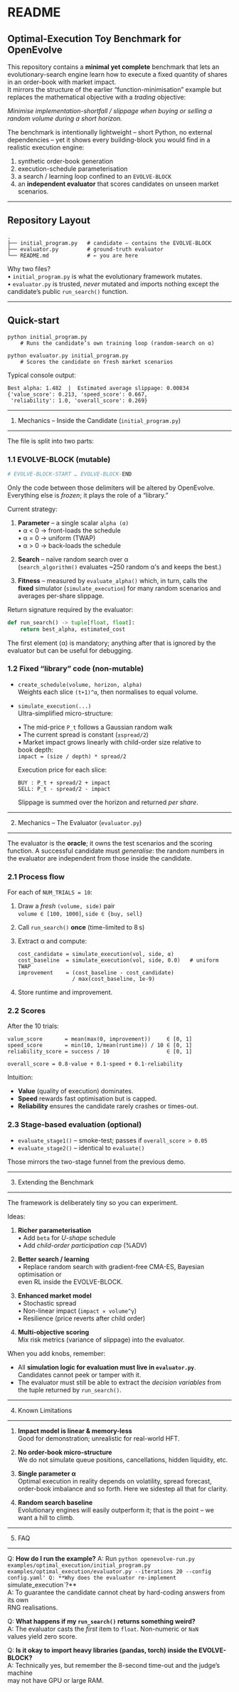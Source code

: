README  
======  
   
Optimal-Execution Toy Benchmark for OpenEvolve  
---------------------------------------------  
   
This repository contains a **minimal yet complete** benchmark that lets an evolutionary-search engine learn how to execute a fixed quantity of shares in an order-book with market impact.    
It mirrors the structure of the earlier “function-minimisation” example but replaces the mathematical objective with a *trading* objective:  
   
*Minimise implementation-shortfall / slippage when buying or selling a random volume during a short horizon.*  
   
The benchmark is intentionally lightweight – short Python, no external dependencies – yet it shows every building-block you would find in a realistic execution engine:  
   
1. synthetic order-book generation    
2. execution-schedule parameterisation    
3. a search / learning loop confined to an `EVOLVE-BLOCK`    
4. an **independent evaluator** that scores candidates on unseen market scenarios.  
   
-------------------------------------------------------------------------------  
   
Repository Layout  
-----------------  
   
```  
.  
├── initial_program.py   # candidate – contains the EVOLVE-BLOCK  
├── evaluator.py         # ground-truth evaluator  
└── README.md            # ← you are here  
```  
   
Why two files?  
• `initial_program.py` is what the evolutionary framework mutates.    
• `evaluator.py` is trusted, *never* mutated and imports nothing except the  
  candidate’s public `run_search()` function.  
   
-------------------------------------------------------------------------------  
   
Quick-start  
-----------  
   
```  
python initial_program.py  
    # Runs the candidate’s own training loop (random-search on α)  
   
python evaluator.py initial_program.py  
    # Scores the candidate on fresh market scenarios  
```  
   
Typical console output:  
   
```  
Best alpha: 1.482  |  Estimated average slippage: 0.00834  
{'value_score': 0.213, 'speed_score': 0.667,  
 'reliability': 1.0, 'overall_score': 0.269}  
```  
   
-------------------------------------------------------------------------------  
   
1. Mechanics – Inside the Candidate (`initial_program.py`)  
----------------------------------------------------------  
   
The file is split into two parts:  
   
### 1.1 EVOLVE-BLOCK (mutable)  
   
```python  
# EVOLVE-BLOCK-START … EVOLVE-BLOCK-END  
```  
   
Only the code between those delimiters will be altered by OpenEvolve.  
Everything else is *frozen*; it plays the role of a “library.”  
   
Current strategy:  
   
1. **Parameter** – a single scalar `alpha (α)`    
   • α < 0  → front-loads the schedule    
   • α = 0  → uniform (TWAP)    
   • α > 0  → back-loads the schedule  
   
2. **Search** – naïve random search over α    
   (`search_algorithm()` evaluates ~250 random α’s and keeps the best.)  
   
3. **Fitness** – measured by `evaluate_alpha()` which, in turn, calls the  
   **fixed** simulator (`simulate_execution`) for many random scenarios and  
   averages per-share slippage.  
   
Return signature required by the evaluator:  
   
```python  
def run_search() -> tuple[float, float]:  
    return best_alpha, estimated_cost  
```  
   
The first element (α) is mandatory; anything after that is ignored by the  
evaluator but can be useful for debugging.  
   
### 1.2 Fixed “library” code (non-mutable)  
   
* `create_schedule(volume, horizon, alpha)`    
  Weights each slice `(t+1)^α`, then normalises to equal volume.  
   
* `simulate_execution(...)`    
  Ultra-simplified micro-structure:  
  
  • The mid-price `P_t` follows a Gaussian random walk    
  • The current spread is constant (`±spread/2`)    
  • Market impact grows linearly with child-order size relative to  
    book depth:    
    `impact = (size / depth) * spread/2`  
  
  Execution price for each slice:  
  
  ```  
  BUY : P_t + spread/2 + impact  
  SELL: P_t - spread/2 - impact  
  ```  
  
  Slippage is summed over the horizon and returned *per share*.  
   
-------------------------------------------------------------------------------  
   
2. Mechanics – The Evaluator (`evaluator.py`)  
---------------------------------------------  
   
The evaluator is the **oracle**; it owns the test scenarios and the scoring  
function.  A successful candidate must *generalise*: the random numbers in  
the evaluator are independent from those inside the candidate.  
   
### 2.1 Process flow  
   
For each of `NUM_TRIALS = 10`:  
   
1. Draw a *fresh* `(volume, side)` pair    
   `volume ∈ [100, 1000]`, `side ∈ {buy, sell}`  
   
2. Call `run_search()` **once** (time-limited to 8 s)  
   
3. Extract α and compute:    
  
   ```  
   cost_candidate = simulate_execution(vol, side, α)  
   cost_baseline  = simulate_execution(vol, side, 0.0)   # uniform TWAP  
   improvement    = (cost_baseline - cost_candidate)  
                    / max(cost_baseline, 1e-9)  
   ```  
   
4. Store runtime and improvement.  
   
### 2.2 Scores  
   
After the 10 trials:  
   
```  
value_score       = mean(max(0, improvement))     ∈ [0, 1]  
speed_score       = min(10, 1/mean(runtime)) / 10 ∈ [0, 1]  
reliability_score = success / 10                  ∈ [0, 1]  
   
overall_score = 0.8·value + 0.1·speed + 0.1·reliability  
```  
   
Intuition:  
   
* **Value** (quality of execution) dominates.  
* **Speed** rewards fast optimisation but is capped.  
* **Reliability** ensures the candidate rarely crashes or times-out.  
   
### 2.3 Stage-based evaluation (optional)  
   
* `evaluate_stage1()` – smoke-test; passes if `overall_score > 0.05`  
* `evaluate_stage2()` – identical to `evaluate()`  
   
Those mirrors the two-stage funnel from the previous demo.  
   
-------------------------------------------------------------------------------  
   
3. Extending the Benchmark  
--------------------------  
   
The framework is deliberately tiny so you can experiment.  
   
Ideas:  
   
1. **Richer parameterisation**    
   • Add `beta` for *U-shape* schedule    
   • Add *child-order participation cap* (%ADV)  
   
2. **Better search / learning**    
   • Replace random search with gradient-free CMA-ES, Bayesian optimisation or  
     even RL inside the EVOLVE-BLOCK.  
   
3. **Enhanced market model**    
   • Stochastic spread    
   • Non-linear impact (`impact ∝ volume^γ`)    
   • Resilience (price reverts after child order)  
   
4. **Multi-objective scoring**    
   Mix risk metrics (variance of slippage) into the evaluator.  
   
When you add knobs, remember:  
   
* All **simulation logic for evaluation must live in `evaluator.py`**.    
  Candidates cannot peek or tamper with it.  
* The evaluator must still be able to extract the *decision variables* from  
  the tuple returned by `run_search()`.  
   
-------------------------------------------------------------------------------  
   
4. Known Limitations  
--------------------  
   
1. **Impact model is linear & memory-less**    
   Good for demonstration; unrealistic for real-world HFT.  
   
2. **No order-book micro-structure**    
   We do not simulate queue positions, cancellations, hidden liquidity, etc.  
   
3. **Single parameter α**    
   Optimal execution in reality depends on volatility, spread forecast,  
   order-book imbalance and so forth.  Here we sidestep all that for clarity.  
   
4. **Random search baseline**    
   Evolutionary engines will easily outperform it; that is the point – we  
   want a hill to climb.  
   
-------------------------------------------------------------------------------  
   
5. FAQ  
------  
Q: **How do I run the example?**
A: Run `python openevolve-run.py examples/optimal_execution/initial_program.py examples/optimal_execution/evaluator.py --iterations 20 --config config.yaml'
Q: **Why does the evaluator re-implement `simulate_execution`?**    
A: To guarantee the candidate cannot cheat by hard-coding answers from its own  
RNG realisations.  
   
Q: **What happens if my `run_search()` returns something weird?**    
A: The evaluator casts the *first* item to `float`.  Non-numeric or `NaN`  
values yield zero score.  
   
Q: **Is it okay to import heavy libraries (pandas, torch) inside the EVOLVE-BLOCK?**    
A: Technically yes, but remember the 8-second time-out and the judge’s machine  
may not have GPU or large RAM.  
   
   

   
